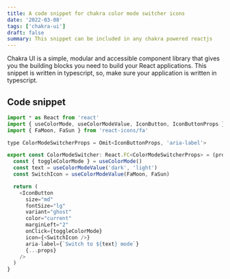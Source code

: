 ```yaml
---
title: A code snippet for chakra color mode switcher icons
date: '2022-03-08'
tags: ['chakra-ui']
draft: false
summary: This snippet can be included in any chakra powered reactjs
---
```


Chakra UI is a simple, modular and accessible component library that gives you the building blocks you need to build your React applications.
This snippet is written in typescript, so, make sure your application is written in typescript.

## Code snippet

```javascript
import * as React from 'react'
import { useColorMode, useColorModeValue, IconButton, IconButtonProps } from '@chakra-ui/react'
import { FaMoon, FaSun } from 'react-icons/fa'

type ColorModeSwitcherProps = Omit<IconButtonProps, 'aria-label'>

export const ColorModeSwitcher: React.FC<ColorModeSwitcherProps> = (props) => {
  const { toggleColorMode } = useColorMode()
  const text = useColorModeValue('dark', 'light')
  const SwitchIcon = useColorModeValue(FaMoon, FaSun)

  return (
    <IconButton
      size="md"
      fontSize="lg"
      variant="ghost"
      color="current"
      marginLeft="2"
      onClick={toggleColorMode}
      icon={<SwitchIcon />}
      aria-label={`Switch to ${text} mode`}
      {...props}
    />
  )
}
```
